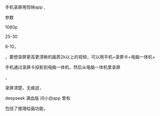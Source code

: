 手机录屏用剪映app ,


参数

1080p

25-30    

8-10，

，要想录屏更高更清晰的画质2k以上的视频，可以用手机+录屏卡+电脑一体机+

手机通过录屏卡投影到电脑一体机，然后从电脑一体机里录屏

，


录屏清楚，无痕迹，


deepseek  满血版    问小白app  里有

包括了推理绘画功能，



















